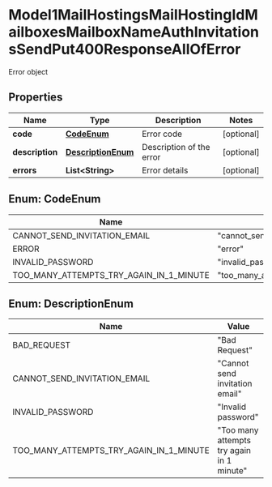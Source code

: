 

# Model1MailHostingsMailHostingIdMailboxesMailboxNameAuthInvitationsSendPut400ResponseAllOfError

Error object

## Properties

| Name | Type | Description | Notes |
|------------ | ------------- | ------------- | -------------|
|**code** | [**CodeEnum**](#CodeEnum) | Error code |  [optional] |
|**description** | [**DescriptionEnum**](#DescriptionEnum) | Description of the error |  [optional] |
|**errors** | **List&lt;String&gt;** | Error details |  [optional] |



## Enum: CodeEnum

| Name | Value |
|---- | -----|
| CANNOT_SEND_INVITATION_EMAIL | &quot;cannot_send_invitation_email&quot; |
| ERROR | &quot;error&quot; |
| INVALID_PASSWORD | &quot;invalid_password&quot; |
| TOO_MANY_ATTEMPTS_TRY_AGAIN_IN_1_MINUTE | &quot;too_many_attempts_try_again_in_1_minute&quot; |



## Enum: DescriptionEnum

| Name | Value |
|---- | -----|
| BAD_REQUEST | &quot;Bad Request&quot; |
| CANNOT_SEND_INVITATION_EMAIL | &quot;Cannot send invitation email&quot; |
| INVALID_PASSWORD | &quot;Invalid password&quot; |
| TOO_MANY_ATTEMPTS_TRY_AGAIN_IN_1_MINUTE | &quot;Too many attempts try again in 1 minute&quot; |



